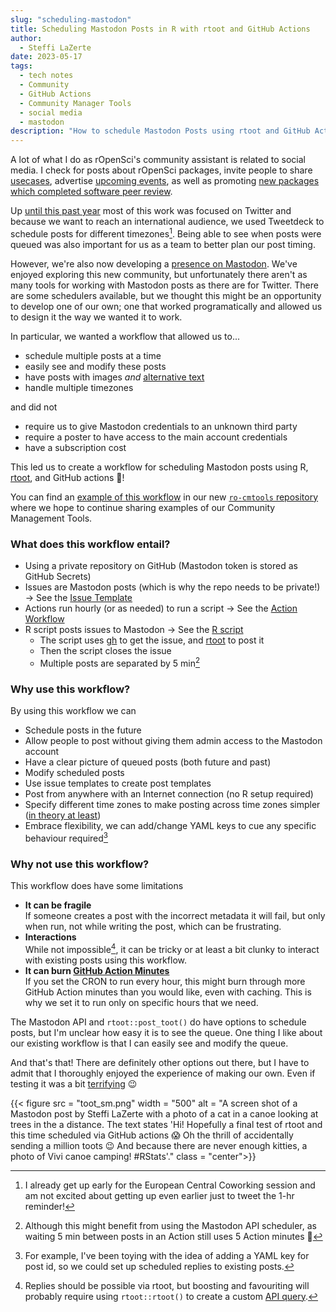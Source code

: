```yaml
---
slug: "scheduling-mastodon"
title: Scheduling Mastodon Posts in R with rtoot and GitHub Actions
author:
  - Steffi LaZerte
date: 2023-05-17
tags:
  - tech notes
  - Community
  - GitHub Actions
  - Community Manager Tools
  - social media
  - mastodon
description: "How to schedule Mastodon Posts using rtoot and GitHub Actions"
---
```


A lot of what I do as rOpenSci's community assistant is related to social media.
I check for posts about rOpenSci packages, invite people to share [usecases](/usecases),
advertise [upcoming events](/events), as well as promoting
[new packages which completed software peer review](/software-review).

Up [until this past year](/blog/2022/11/16/mastodon-en/) most of this work was 
focused on Twitter and because we want to reach an international audience, 
we used Tweetdeck to schedule posts for different timezones[^1].
Being able to see when posts were queued was also important for us as a team to 
better plan our post timing.


[^1]: I already get up early for the European Central Coworking session and am 
not excited about getting up even earlier just to tweet the 1-hr reminder!

However, we're also now developing a [presence on Mastodon](https://hachyderm.io/@rOpenSci).
We've enjoyed exploring this new community, but unfortunately there aren't as many tools for working with
Mastodon posts as there are for Twitter. There are some schedulers available, 
but we thought this might be an opportunity to develop one of our own; 
one that worked programatically and allowed us to design it the way we wanted it to work. 

In particular, we wanted a workflow that allowed us to...

- schedule multiple posts at a time
- easily see and modify these posts
- have posts with images *and* [alternative text](https://axesslab.com/alt-texts/)
- handle multiple timezones

and did not

- require us to give Mastodon credentials to an unknown third party
- require a poster to have access to the main account credentials
- have a subscription cost

This led us to create a workflow for scheduling Mastodon posts using R, 
[rtoot](https://schochastics.github.io/rtoot), and GitHub actions 🎉!

You can find an 
[example of this workflow](https://github.com/ropensci-org/ro-cmtoolkit/tree/main/scheduled_socials_example) 
in our new 
[`ro-cmtools` repository](https://github.com/ropensci-org/ro-cmtoolkit/)
where we hope to continue sharing examples of our Community Management Tools.

### What does this workflow entail?

- Using a private repository on GitHub (Mastodon token is stored as GitHub Secrets)
- Issues are Mastodon posts (which is why the repo needs to be private!) -> See the [Issue Template](https://github.com/ropensci-org/ro-cmtoolkit/blob/main/scheduled_socials_example/.github/ISSUE_TEMPLATE/schedule-post.md)
- Actions run hourly (or as needed) to run a script  -> See the [Action Workflow](https://github.com/ropensci-org/ro-cmtoolkit/blob/main/scheduled_socials_example/.github/workflows/schedule_posts.yaml)
- R script posts issues to Mastodon  -> See the [R script](https://github.com/ropensci-org/ro-cmtoolkit/blob/main/scheduled_socials_example/schedule_posts.R)
  - The script uses [gh](https://gh.r-lib.org/) to get the issue, 
    and [rtoot](https://schochastics.github.io/rtoot) to post it
  - Then the script closes the issue
  - Multiple posts are separated by 5 min[^2]

[^2]: Although this might benefit from using the Mastodon API scheduler, as
waiting 5 min between posts in an Action still uses 5 Action minutes 🤔

### Why use this workflow?

By using this workflow we can 

- Schedule posts in the future
- Allow people to post without giving them admin access to the Mastodon account
- Have a clear picture of queued posts (both future and past)
- Modify scheduled posts
- Use issue templates to create post templates
- Post from anywhere with an Internet connection (no R setup required)
- Specify different time zones to make posting across time zones simpler ([in theory at least](https://fosstodon.org/@ropensci/109458205543474658))
- Embrace flexibility, we can add/change YAML keys to cue any specific behaviour required[^3]

[^3]: For example, I've been toying with the idea of adding a YAML key for post id, 
so we could set up scheduled replies to existing posts.

### Why not use this workflow?

This workflow does have some limitations

- **It can be fragile**   
  If someone creates a post with the incorrect metadata it will fail, 
  but only when run, not while writing the post, which can be frustrating. 
- **Interactions**  
  While not impossible[^4], it can be tricky or at least a bit clunky to 
  interact with existing posts using this workflow.
- **It can burn [GitHub Action Minutes](https://docs.github.com/en/billing/managing-billing-for-github-actions/about-billing-for-github-actions)**  
  If you set the CRON to run every hour, this might burn through more GitHub
  Action minutes than you would like, even with caching. This is why we set it
  to run only on specific hours that we need.

[^4]: Replies should be possible via rtoot, but boosting and favouriting will
probably require using `rtoot::rtoot()` to create a custom 
[API query](https://docs.joinmastodon.org/methods/statuses/).


The Mastodon API and `rtoot::post_toot()` do have options to schedule posts, 
but I'm unclear how easy it is to see the queue. One thing I like about our
existing workflow is that I can easily see and modify the queue.

And that's that! There are definitely other options out there, but I have to admit that
I thoroughly enjoyed the experience of making our own. Even if testing it was a 
bit [terrifying](https://fosstodon.org/@steffilazerte/109433645817562816) 😉

{{< figure src = "toot_sm.png" width = "500" alt = "A screen shot of a Mastodon post by Steffi LaZerte with a photo of a cat in a canoe looking at trees in the a distance. The text states 'Hi! Hopefully a final test of rtoot and this time scheduled via GitHub actions 😱 Oh the thrill of accidentally sending a million toots 😉 And because there are never enough kitties, a photo of Vivi canoe camping! #RStats'." class = "center">}}




